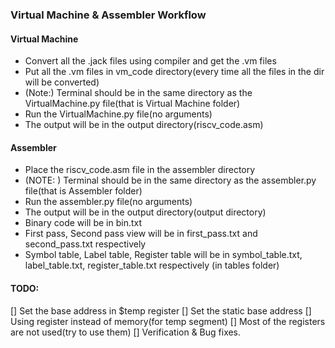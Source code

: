### Virtual Machine & Assembler Workflow
#### Virtual Machine
- Convert all the .jack files using compiler and get the .vm files
- Put all the .vm files in vm_code directory(every time all the files in the dir will be converted)
- (Note:) Terminal should be in the same directory as the VirtualMachine.py file(that is Virtual Machine folder)
- Run the VirtualMachine.py file(no arguments)
- The output will be in the output directory(riscv_code.asm)

#### Assembler
- Place the riscv_code.asm file in the assembler directory
- (NOTE: ) Terminal should be in the same directory as the assembler.py file(that is Assembler folder)
- Run the assembler.py file(no arguments)
- The output will be in the output directory(output directory)
- Binary code will be in bin.txt
- First pass, Second pass view will be in first_pass.txt and second_pass.txt respectively
- Symbol table, Label table, Register table will be in symbol_table.txt, label_table.txt, register_table.txt respectively (in tables folder)

#### TODO:
[] Set the base address in $temp register
[] Set the static base address
[] Using register instead of memory(for temp segment)
[] Most of the registers are not used(try to use them)
[] Verification & Bug fixes.